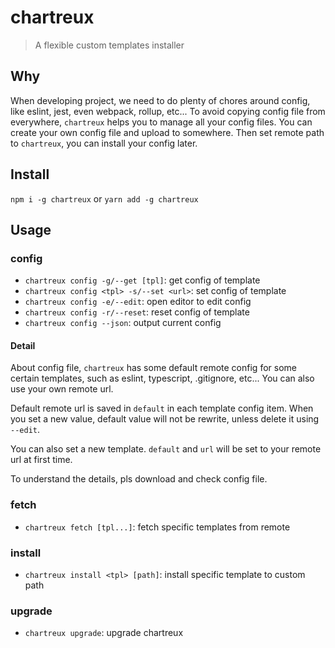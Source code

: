 # chartreux
> A flexible custom templates installer

## Why
When developing project, we need to do plenty of chores around config, like eslint, jest, even webpack, rollup, etc...
To avoid copying config file from everywhere, `chartreux` helps you to manage all your config files. You can create your own config file and upload to somewhere. Then set remote path to `chartreux`, you can install your config later.

## Install

`npm i -g chartreux` or `yarn add -g chartreux`

## Usage

### config
- `chartreux config -g/--get [tpl]`: get config of template
- `chartreux config <tpl> -s/--set <url>`: set config of template
- `chartreux config -e/--edit`: open editor to edit config
- `chartreux config -r/--reset`: reset config of template
- `chartreux config --json`: output current config

#### Detail
About config file, `chartreux` has some default remote config for some certain templates, such as eslint, typescript, .gitignore, etc... You can also use your own remote url.

Default remote url is saved in `default` in each template config item. When you set a new value, default value will not be rewrite, unless delete it using `--edit`.

You can also set a new template. `default` and `url` will be set to your remote url at first time.

To understand the details, pls download and check config file.

### fetch
- `chartreux fetch [tpl...]`: fetch specific templates from remote

### install
- `chartreux install <tpl> [path]`: install specific template to custom path

### upgrade
- `chartreux upgrade`: upgrade chartreux
